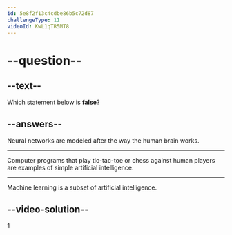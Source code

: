 ```yaml
---
id: 5e8f2f13c4cdbe86b5c72d87
challengeType: 11
videoId: KwL1qTR5MT8
---
```


# --question--

## --text--

Which statement below is **false**?

## --answers--

Neural networks are modeled after the way the human brain works.

---

Computer programs that play tic-tac-toe or chess against human players are examples of simple artificial intelligence.

---

Machine learning is a subset of artificial intelligence.

## --video-solution--

1

